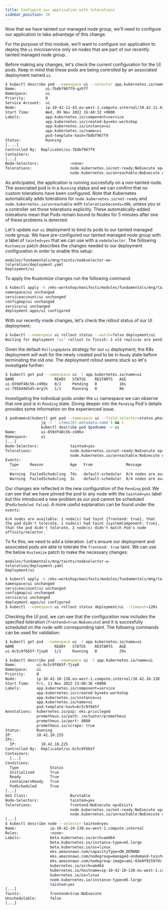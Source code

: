 ```yaml
---
title: Configure our application with tolerations
sidebar_position: 20
---
```


Now that we have tainted our managed node group, we'll need to configure our application to take advantage of this change.  

For the purpose of this module, we'll want to configure our application to deploy the `ui` microservice only on nodes that are part of our recently tainted managed node group. 

Before making any changes, let's check the current configuration for the UI pods. Keep in mind that these pods are being controlled by an associated deployment named `ui`.

```bash
$ kubectl describe pod --namespace ui --selector app.kubernetes.io/name=ui
Name:             ui-7bdbf967f9-qzh7f
Namespace:        ui
Priority:         0
Service Account:  ui
Node:             ip-10-42-11-43.eu-west-1.compute.internal/10.42.11.43
Start Time:       Wed, 09 Nov 2022 16:40:32 +0000
Labels:           app.kubernetes.io/component=service
                  app.kubernetes.io/created-by=eks-workshop
                  app.kubernetes.io/instance=ui
                  app.kubernetes.io/name=ui
                  pod-template-hash=7bdbf967f9
Status:           Running
[....]
Controlled By:  ReplicaSet/ui-7bdbf967f9
Containers:
[...]
Node-Selectors:              <none>
Tolerations:                 node.kubernetes.io/not-ready:NoExecute op=Exists for 300s
                             node.kubernetes.io/unreachable:NoExecute op=Exists for 300s
```

As anticipated, the application is running succesfully on a non-tainted node. The associated pod is in a `Running` status and we can confirm that no custom tolerations have been configured. Note that Kubernetes automatically adds tolerations for `node.kubernetes.io/not-ready` and `node.kubernetes.io/unreachable` with `tolerationSeconds=300`, unless you or a controller set those tolerations explicitly. These automatically-added tolerations mean that Pods remain bound to Nodes for 5 minutes after one of these problems is detected.

Let's update our `ui` deployment to bind its pods to our tainted managed node group. We have pre-configured our tainted managed node group with a label of `tainted=yes` that we can use with a `nodeSelector`. The following `Kustomize` patch describes the changes needed to our deployment configuration in order to enable this setup: 

```kustomization
modules/fundamentals/mng/taints/nodeselector-wo-toleration/deployment.yaml
Deployment/ui
```

To apply the Kustomize changes run the following command: 

```bash
$ kubectl apply -k /eks-workshop/manifests/modules/fundamentals/mng/taints/nodeselector-wo-toleration/
namespace/ui unchanged
serviceaccount/ui unchanged
configmap/ui unchanged
service/ui unchanged
deployment.apps/ui configured
```

With our recently made changes, let's check the rollout status of our UI deployment:

```bash
$ kubectl --namespace ui rollout status --watch=false deployment/ui
Waiting for deployment "ui" rollout to finish: 1 old replicas are pending termination...
```

Given the default `RollingUpdate` strategy for our `ui` deployment, the K8s deployment will wait for the newly created pod to be in `Ready` state before terminating the old one. The deployment rollout seems stuck so let's investigate further: 

```bash
$ kubectl get pod --namespace ui -l app.kubernetes.io/name=ui
NAME                  READY   STATUS    RESTARTS   AGE
ui-659df48c56-z496x   0/1     Pending   0          16s
ui-795bd46545-mrglh   1/1     Running   0          8m
```

Investigating the individual pods under the `ui` namespace we can observe that one pod is in `Pending` state. Diving deeper into the `Pending` Pod's details provides some information on the experienced issue.  

```bash
$ podname=$(kubectl get pod --namespace ui --field-selector=status.phase=Pending -o json | \
                jq -r '.items[0].metadata.name') && \
                kubectl describe pod $podname -n ui
Name:           ui-659df48c56-z496x
Namespace:      ui
[...]
Node-Selectors:              tainted=yes
Tolerations:                 node.kubernetes.io/not-ready:NoExecute op=Exists for 300s
                             node.kubernetes.io/unreachable:NoExecute op=Exists for 300s
Events:
  Type     Reason            Age   From               Message
  ----     ------            ----  ----               -------
  Warning  FailedScheduling  74s   default-scheduler  0/4 nodes are available: 1 node(s) had taint {frontend: true}, that the pod didn't tolerate, 1 node(s) had taint {systemComponent: true}, that the pod didn't tolerate, 2 node(s) didn't match Pod's node affinity/selector.
  Warning  FailedScheduling  3s    default-scheduler  0/4 nodes are available: 1 node(s) had taint {frontend: true}, that the pod didn't tolerate, 1 node(s) had taint {systemComponent: true}, that the pod didn't tolerate, 2 node(s) didn't match Pod's node affinity/selector.
```

Our changes are reflected in the new configuration of the `Pending` pod. We can see that we have pinned the pod to any node with the `tainted=yes` label but this introduced a new problem as our pod cannot be scheduled (`PodScheduled False`). A more useful explanation can be found under the `events`:
```
0/4 nodes are available: 1 node(s) had taint {frontend: true}, that the pod didn't tolerate, 1 node(s) had taint {systemComponent: true}, that the pod didn't tolerate, 2 node(s) didn't match Pod's node affinity/selector.` 
```

To fix this, we need to add a toleration. Let's ensure our deployment and associated pods are able to tolerate the `frontend: true` taint. We can use the below `Kustomize` patch to make the necessary changes:
 
```kustomization
modules/fundamentals/mng/taints/nodeselector-w-toleration/deployment.yaml
Deployment/ui
```

```bash
$ kubectl apply -k /eks-workshop/manifests/modules/fundamentals/mng/taints/nodeselector-w-toleration/
namespace/ui unchanged
serviceaccount/ui unchanged
configmap/ui unchanged
service/ui unchanged
deployment.apps/ui configured
$ kubectl --namespace ui rollout status deployment/ui --timeout=120s
```

Checking the UI pod, we can see that the configuration now includes the specified toleration (`frontend=true:NoExecute`) and it is succesfully scheduled on the node with corresponding taint. The following commands can be used for validation:  

```bash
$ kubectl get pod --namespace ui -l app.kubernetes.io/name=ui
NAME                  READY   STATUS    RESTARTS   AGE
ui-6c5c9f6b5f-7jxp8   1/1     Running   0          29s

$ kubectl describe pod --namespace ui -l app.kubernetes.io/name=ui
Name:         ui-6c5c9f6b5f-7jxp8
Namespace:    ui
Priority:     0
Node:         ip-10-42-10-138.eu-west-1.compute.internal/10.42.10.138
Start Time:   Fri, 11 Nov 2022 13:00:36 +0000
Labels:       app.kubernetes.io/component=service
              app.kubernetes.io/created-by=eks-workshop
              app.kubernetes.io/instance=ui
              app.kubernetes.io/name=ui
              pod-template-hash=6c5c9f6b5f
Annotations:  kubernetes.io/psp: eks.privileged
              prometheus.io/path: /actuator/prometheus
              prometheus.io/port: 8080
              prometheus.io/scrape: true
Status:       Running
IP:           10.42.10.225
IPs:
  IP:           10.42.10.225
Controlled By:  ReplicaSet/ui-6c5c9f6b5f
Containers:
  [...]
Conditions:
  Type              Status
  Initialized       True
  Ready             True
  ContainersReady   True
  PodScheduled      True
[...]
QoS Class:                   Burstable
Node-Selectors:              tainted=yes
Tolerations:                 frontend:NoExecute op=Exists
                             node.kubernetes.io/not-ready:NoExecute op=Exists for 300s
                             node.kubernetes.io/unreachable:NoExecute op=Exists for 300s
[...]
$ kubectl describe node --selector tainted=yes
Name:               ip-10-42-10-138.eu-west-1.compute.internal
Roles:              <none>
Labels:             beta.kubernetes.io/arch=amd64
                    beta.kubernetes.io/instance-type=m5.large
                    beta.kubernetes.io/os=linux
                    eks.amazonaws.com/capacityType=ON_DEMAND
                    eks.amazonaws.com/nodegroup=managed-ondemand-tainted-2022111013323682780000001d
                    eks.amazonaws.com/nodegroup-image=ami-03e8f91597dcf297b
                    kubernetes.io/arch=amd64
                    kubernetes.io/hostname=ip-10-42-10-138.eu-west-1.compute.internal
                    kubernetes.io/os=linux
                    node.kubernetes.io/instance-type=m5.large
                    tainted=yes
[...]
Taints:             frontend=true:NoExecute
Unschedulable:      false
[...]
```
